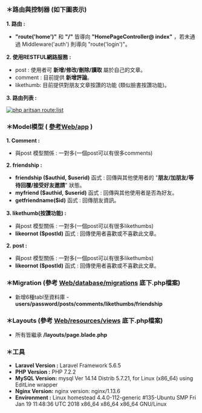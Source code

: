 ### ＊路由與控制器 (如下圖表示) 
 **1. 路由 :** 
-  **"route('home')"** 和 **"/"** 皆導向 **"HomePageController@ index"** ，若未通過 
   Middleware('auth') 則導向 "route('login')"。
   
 **2. 使用RESTFUL網路服務 :** 
- post : 使用者可 **新增/修改/刪除/讀取** 屬於自己的文章。 
- comment : 目前提供 **新增評論**。 
- likethumb: 目前提供對朋友文章按讚的功能 (類似臉書按讚功能)。

**3. 路由列表 :**

[![php aritsan route:list](https://i.imgur.com/173M5nM.jpg "php aritsan route:list")](https://i.imgur.com/173M5nM.jpg "php aritsan route:list")

### ＊Model模型 ( [參考Web/app](https://github.com/RetinaTag5/Web/tree/master/app) )
**1. Comment :**
- 與post 模型關係 : 一對多(一個post可以有很多comments) 
   
**2. friendship :**
- **friendship ($authid, $userid)** 函式 : 
  回傳與其他使用者的 "**朋友/加朋友/等待回覆/接受好友邀請**" 狀態。
- **myfriend ($authid, $userid)** 函式 : 
  回傳與其他使用者是否為好友。
- **getfriendname($id)** 函式 : 
  回傳朋友資訊。

**3. likethumb(按讚功能) :**
 - 與post 模型關係 : 一對多(一個post可以有很多likethumbs) 
 - **likeornot ($postId)** 函式 : 
  回傳使用者喜歡或不喜歡此文章。


**2. post :**
 - 與post 模型關係 : 一對多(一個post可以有很多likethumbs) 
 - **likeornot ($postId)** 函式 : 
  回傳使用者喜歡或不喜歡此文章。


### ＊Migration (參考 [Web/database/migrations](https://github.com/RetinaTag5/Web/tree/master/database/migrations) 底下.php檔案)
 - 新增6種tabl至資料庫 - **users/password/posts/comments/likethumbs/friendship**

### ＊Layouts (參考 [Web/resources/views](https://github.com/RetinaTag5/Web/tree/master/resources/views) 底下.php檔案)
 - 所有皆繼承 **/layouts/page.blade.php**

### ＊工具
- **Laravel Version :** Laravel Framework 5.6.5
- **PHP Version :** PHP 7.2.2
- **MySQL Version:**
 mysql  Ver 14.14 Distrib 5.7.21, for Linux (x86_64) using  EditLine wrapper
- **Nginx Version:**
 nginx version: nginx/1.13.6
- **Environment :**
 Linux homestead 4.4.0-112-generic #135-Ubuntu SMP Fri Jan 19 11:48:36 UTC 
 2018 x86_64 x86_64 x86_64 GNU/Linux
